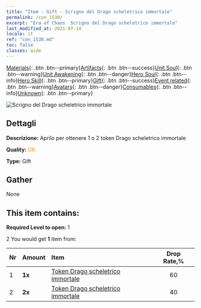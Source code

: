 ```yaml
---
title: "Item - Gift - Scrigno del Drago scheletrico immortale"
permalink: /con_1530/
excerpt: "Era of Chaos  Scrigno del Drago scheletrico immortale"
last_modified_at: 2021-07-14
locale: it
ref: "con_1530.md"
toc: false
classes: wide
---
```

 [Materials](/ItemsIT/){: .btn .btn--primary}[Artifacts](/ItemsIT/Artifacts/){: .btn .btn--success}[Unit Soul](/ItemsIT/UnitSoul/){: .btn .btn--warning}[Unit Awakening](/ItemsIT/UnitAwakening/){: .btn .btn--danger}[Hero Soul](/ItemsIT/HeroSoul/){: .btn .btn--info}[Hero Skill](/ItemsIT/HeroSkill/){: .btn .btn--primary}[Gift](/ItemsIT/Gift/){: .btn .btn--success}[Event related](/ItemsIT/Events/){: .btn .btn--warning}[Avatars](/ItemsIT/Avatars/){: .btn .btn--danger}[Consumables](/ItemsIT/Consumables/){: .btn .btn--info}[Unknown](/ItemsIT/Unknown/){: .btn .btn--primary}

 ![Scrigno del Drago scheletrico immortale](/images/t/i_907144.png)

## Dettagli
 **Descrizione:** Aprilo per ottenere 1 o 2 token Drago scheletrico immortale

 **Quality:** <span style="color: #FF8C00">OK</span>

 **Type:** Gift

## Gather

  None

## This item contains:

 **Required Level to open:** 1

 2 You would get **1** item  from:

  | Nr | Amount |     Item    | Drop Rate,% |
  |:---|:-------|:------------|:---------:|
  | 1 |  **1x** | [Token Drago scheletrico immortale](/ItemsIT/con_980/) | 60 | 
  | 2 |  **2x** | [Token Drago scheletrico immortale](/ItemsIT/con_980/) | 40 | 
